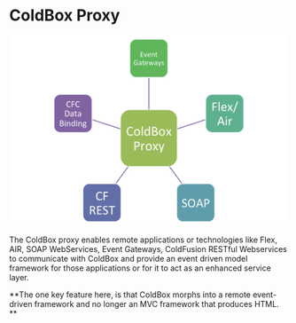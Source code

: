 # ColdBox Proxy

![](../images/ColdBoxProxy.png)

The ColdBox proxy enables remote applications or technologies like Flex, AIR, SOAP WebServices, Event Gateways, ColdFusion RESTful Webservices to communicate with ColdBox and provide an event driven model framework for those applications or for it to act as an enhanced service layer. 

**The one key feature here, is that ColdBox morphs into a remote event-driven framework and no longer an MVC framework that produces HTML.
**


